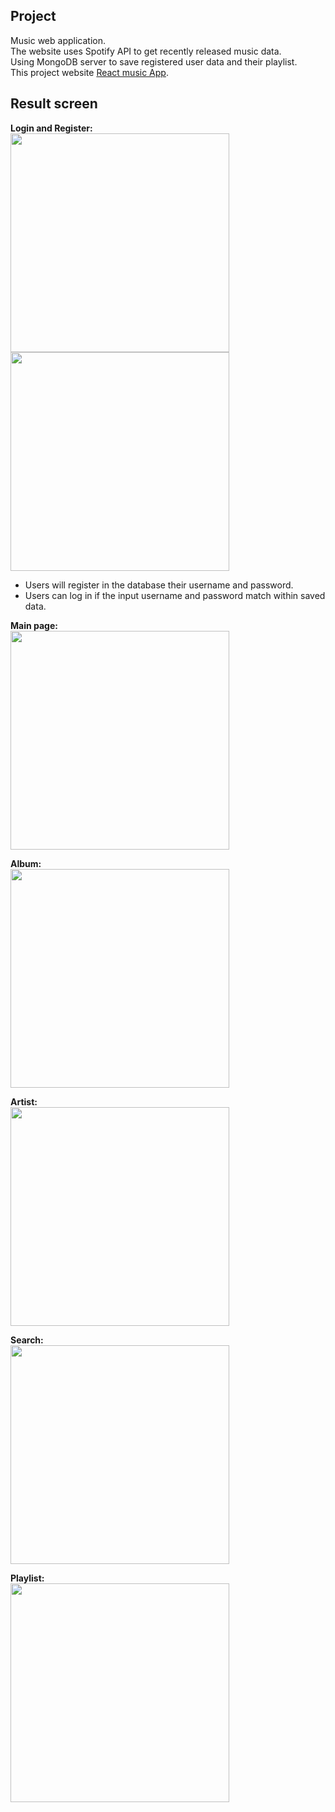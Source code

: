 ## Project

Music web application.<br>
The website uses Spotify API to get recently released music data.<br>
Using MongoDB server to save registered user data and their playlist.<br>
This project website [React music App](https://react-music-w.netlify.app/).

## Result screen

**Login and Register:**<br>
<img src="https://user-images.githubusercontent.com/59901905/159136920-15dcfa94-5f42-4337-9544-ca36b65ca74b.PNG" width="350"/>
<img src="https://user-images.githubusercontent.com/59901905/159136921-62b1a187-a8fc-4637-b6ec-d506acaf709c.PNG" width="350"/>

* Users will register in the database their username and password.
* Users can log in if the input username and password match within saved data.


**Main page:**<br>
<img src="https://user-images.githubusercontent.com/59901905/159136923-bd65a8aa-5586-4ef7-804f-2240c7b7659c.PNG" width="350"/>

**Album:**<br>
<img src="https://user-images.githubusercontent.com/59901905/159136924-c5765514-dce1-44f9-ab10-4b2d9f0f0cae.PNG" width="350"/>

**Artist:**<br>
<img src="https://user-images.githubusercontent.com/59901905/159136927-f0e9337c-1fda-4f6a-89ce-557d9f04f93c.PNG" width="350"/>

**Search:**<br>
<img src="https://user-images.githubusercontent.com/59901905/159136929-bc78802f-d0d1-4b4b-9027-4911029c51f7.PNG" width="350"/>


**Playlist:**<br>
<img src="https://user-images.githubusercontent.com/59901905/159136932-213ebe6f-9c23-446a-8776-34a60200a480.PNG" width="350"/>



